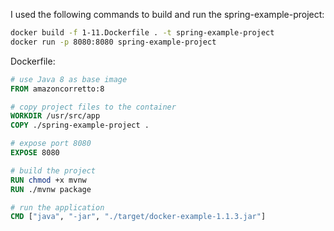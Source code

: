 I used the following commands to build and run the spring-example-project:

```bash
docker build -f 1-11.Dockerfile . -t spring-example-project
docker run -p 8080:8080 spring-example-project
```

Dockerfile:

```dockerfile
# use Java 8 as base image
FROM amazoncorretto:8

# copy project files to the container
WORKDIR /usr/src/app
COPY ./spring-example-project .

# expose port 8080
EXPOSE 8080

# build the project
RUN chmod +x mvnw
RUN ./mvnw package

# run the application
CMD ["java", "-jar", "./target/docker-example-1.1.3.jar"]
```
